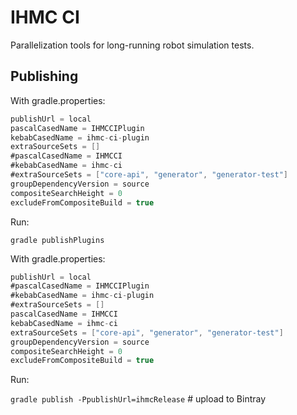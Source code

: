 # IHMC CI

Parallelization tools for long-running robot simulation tests.

## Publishing

With gradle.properties:
```groovy
publishUrl = local
pascalCasedName = IHMCCIPlugin
kebabCasedName = ihmc-ci-plugin
extraSourceSets = []
#pascalCasedName = IHMCCI
#kebabCasedName = ihmc-ci
#extraSourceSets = ["core-api", "generator", "generator-test"]
groupDependencyVersion = source
compositeSearchHeight = 0
excludeFromCompositeBuild = true
```

Run:

`gradle publishPlugins`

With gradle.properties:
```groovy
publishUrl = local
#pascalCasedName = IHMCCIPlugin
#kebabCasedName = ihmc-ci-plugin
#extraSourceSets = []
pascalCasedName = IHMCCI
kebabCasedName = ihmc-ci
extraSourceSets = ["core-api", "generator", "generator-test"]
groupDependencyVersion = source
compositeSearchHeight = 0
excludeFromCompositeBuild = true
```

Run:

`gradle publish -PpublishUrl=ihmcRelease` # upload to Bintray
